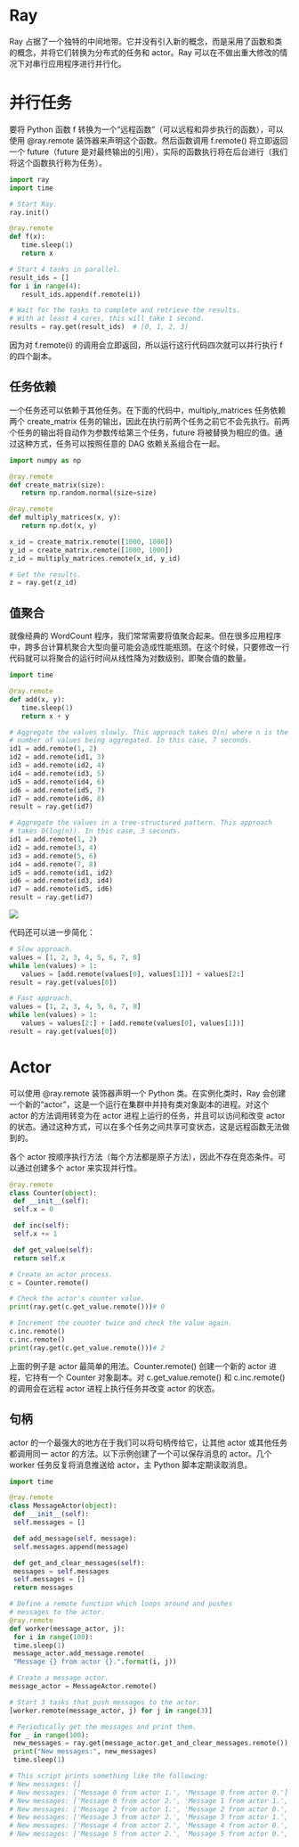 # Ray

Ray 占据了一个独特的中间地带。它并没有引入新的概念，而是采用了函数和类的概念，并将它们转换为分布式的任务和 actor。Ray 可以在不做出重大修改的情况下对串行应用程序进行并行化。

# 并行任务

要将 Python 函数 f 转换为一个“远程函数”（可以远程和异步执行的函数），可以使用 @ray.remote 装饰器来声明这个函数。然后函数调用 f.remote() 将立即返回一个 future（future 是对最终输出的引用），实际的函数执行将在后台进行（我们将这个函数执行称为任务）。

```py
import ray
import time

# Start Ray.
ray.init()

@ray.remote
def f(x):
   time.sleep(1)
   return x

# Start 4 tasks in parallel.
result_ids = []
for i in range(4):
   result_ids.append(f.remote(i))

# Wait for the tasks to complete and retrieve the results.
# With at least 4 cores, this will take 1 second.
results = ray.get(result_ids)  # [0, 1, 2, 3]
```

因为对 f.remote(i) 的调用会立即返回，所以运行这行代码四次就可以并行执行 f 的四个副本。

## 任务依赖

一个任务还可以依赖于其他任务。在下面的代码中，multiply_matrices 任务依赖两个 create_matrix 任务的输出，因此在执行前两个任务之前它不会先执行。前两个任务的输出将自动作为参数传给第三个任务，future 将被替换为相应的值。通过这种方式，任务可以按照任意的 DAG 依赖关系组合在一起。

```py
import numpy as np

@ray.remote
def create_matrix(size):
   return np.random.normal(size=size)

@ray.remote
def multiply_matrices(x, y):
   return np.dot(x, y)

x_id = create_matrix.remote([1000, 1000])
y_id = create_matrix.remote([1000, 1000])
z_id = multiply_matrices.remote(x_id, y_id)

# Get the results.
z = ray.get(z_id)
```

## 值聚合

就像经典的 WordCount 程序，我们常常需要将值聚合起来。但在很多应用程序中，跨多台计算机聚合大型向量可能会造成性能瓶颈。在这个时候，只要修改一行代码就可以将聚合的运行时间从线性降为对数级别，即聚合值的数量。

```py
import time

@ray.remote
def add(x, y):
   time.sleep(1)
   return x + y

# Aggregate the values slowly. This approach takes O(n) where n is the
# number of values being aggregated. In this case, 7 seconds.
id1 = add.remote(1, 2)
id2 = add.remote(id1, 3)
id3 = add.remote(id2, 4)
id4 = add.remote(id3, 5)
id5 = add.remote(id4, 6)
id6 = add.remote(id5, 7)
id7 = add.remote(id6, 8)
result = ray.get(id7)

# Aggregate the values in a tree-structured pattern. This approach
# takes O(log(n)). In this case, 3 seconds.
id1 = add.remote(1, 2)
id2 = add.remote(3, 4)
id3 = add.remote(5, 6)
id4 = add.remote(7, 8)
id5 = add.remote(id1, id2)
id6 = add.remote(id3, id4)
id7 = add.remote(id5, id6)
result = ray.get(id7)
```

![](https://ww1.sinaimg.cn/large/007rAy9hgy1g0egpe5ntnj30q20akdgs.jpg)

代码还可以进一步简化：

```py
# Slow approach.
values = [1, 2, 3, 4, 5, 6, 7, 8]
while len(values) > 1:
   values = [add.remote(values[0], values[1])] + values[2:]
result = ray.get(values[0])

# Fast approach.
values = [1, 2, 3, 4, 5, 6, 7, 8]
while len(values) > 1:
   values = values[2:] + [add.remote(values[0], values[1])]
result = ray.get(values[0])
```

# Actor

可以使用 @ray.remote 装饰器声明一个 Python 类。在实例化类时，Ray 会创建一个新的“actor”，这是一个运行在集群中并持有类对象副本的进程。对这个 actor 的方法调用转变为在 actor 进程上运行的任务，并且可以访问和改变 actor 的状态。通过这种方式，可以在多个任务之间共享可变状态，这是远程函数无法做到的。

各个 actor 按顺序执行方法（每个方法都是原子方法），因此不存在竞态条件。可以通过创建多个 actor 来实现并行性。

```py
@ray.remote
class Counter(object):
 def __init__(self):
 self.x = 0

 def inc(self):
 self.x += 1

 def get_value(self):
 return self.x

# Create an actor process.
c = Counter.remote()

# Check the actor's counter value.
print(ray.get(c.get_value.remote()))# 0

# Increment the counter twice and check the value again.
c.inc.remote()
c.inc.remote()
print(ray.get(c.get_value.remote()))# 2
```

上面的例子是 actor 最简单的用法。Counter.remote() 创建一个新的 actor 进程，它持有一个 Counter 对象副本。对 c.get_value.remote() 和 c.inc.remote() 的调用会在远程 actor 进程上执行任务并改变 actor 的状态。

## 句柄

actor 的一个最强大的地方在于我们可以将句柄传给它，让其他 actor 或其他任务都调用同一 actor 的方法。以下示例创建了一个可以保存消息的 actor。几个 worker 任务反复将消息推送给 actor，主 Python 脚本定期读取消息。

```py
import time

@ray.remote
class MessageActor(object):
 def __init__(self):
 self.messages = []

 def add_message(self, message):
 self.messages.append(message)

 def get_and_clear_messages(self):
 messages = self.messages
 self.messages = []
 return messages

# Define a remote function which loops around and pushes
# messages to the actor.
@ray.remote
def worker(message_actor, j):
 for i in range(100):
 time.sleep(1)
 message_actor.add_message.remote(
 "Message {} from actor {}.".format(i, j))

# Create a message actor.
message_actor = MessageActor.remote()

# Start 3 tasks that push messages to the actor.
[worker.remote(message_actor, j) for j in range(3)]

# Periodically get the messages and print them.
for _ in range(100):
 new_messages = ray.get(message_actor.get_and_clear_messages.remote())
 print("New messages:", new_messages)
 time.sleep(1)

# This script prints something like the following:
# New messages: []
# New messages: ['Message 0 from actor 1.', 'Message 0 from actor 0.']
# New messages: ['Message 0 from actor 2.', 'Message 1 from actor 1.', 'Message 1 from actor 0.', 'Message 1 from actor 2.']
# New messages: ['Message 2 from actor 1.', 'Message 2 from actor 0.', 'Message 2 from actor 2.']
# New messages: ['Message 3 from actor 2.', 'Message 3 from actor 1.', 'Message 3 from actor 0.']
# New messages: ['Message 4 from actor 2.', 'Message 4 from actor 0.', 'Message 4 from actor 1.']
# New messages: ['Message 5 from actor 2.', 'Message 5 from actor 0.', 'Message 5 from actor 1.']
```
